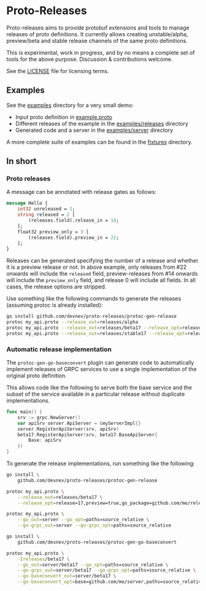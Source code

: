 # Proto-Releases

Proto-releases aims to provide protobuf extensions and tools to manage releases
of proto definitions. It currently allows creating unstable/alpha, preview/beta
and stable release channels of the same proto definitions.

This is experimental, work in progress, and by no means a complete set of tools
for the above purpose. Discussion & contributions welcome.

See the [LICENSE](LICENSE) file for licensing terms.

## Examples

See the [examples](examples) directory for a very small demo:

- Input proto definition in [example.proto](examples/example.proto)
- Different releases of the example in the [examples/releases](examples/releases) directory
- Generated code and a server in the [examples/server](examples/server) directory

A more complete suite of examples can be found in the [fixtures](fixtures) directory.

## In short

### Proto releases

A message can be annotated with release gates as follows:

```proto
message Hello {
    int32 unreleased = 1;
    string released = 2 [
        (releases.field).release_in = 14;
    ];
    float32 preview_only = 3 [
        (releases.field).preview_in = 22;
    ];
}
```

Releases can be generated specifying the number of a release and whether it is a preview release or not. In above example, only releases from #22 onwards will include the `released` field, preview-releases from #14 onwards will include the `preview_only` field, and release 0 will include all fields. In all cases, the release options are stripped.

Use something like the following commands to generate the releases (assuming protoc is already installed):

```sh
go install github.com/devnev/proto-releases/protoc-gen-release
protoc my_api.proto --release_out=releases/alpha
protoc my_api.proto --release_out=releases/beta17 --release_opt=release=17,preview=true
protoc my_api.proto --release_out=releases/stable17 --release_opt=release=17,preview=true
```

### Automatic release implementation

The `protoc-gen-go-baseconvert` plugin can generate code to automatically
implement releases of GRPC services to use a single implementation of the
original proto definition.

This allows code like the following to serve both the base service and the
subset of the service available in a particular release without duplicate
implementations.

```go
func main() {
    srv := grpc.NewServer()
    var apiSrv server.ApiServer = &myServerImpl{}
    server.RegisterApiServer(srv, apiSrv)
    beta17.RegisterApiServer(srv, beta17.BaseApiServer{
        Base: apiSrv
    })
}
```

To generate the release implementations, run something like the following:

```sh
go install \
    github.com/devnev/proto-releases/protoc-gen-release

protoc my_api.proto \
    --release_out=releases/beta17 \
    --release_opt=release=17,preview=true,go_package=github.com/me/releases/beta17

protoc my_api.proto \
    --go_out=server --go_opt=paths=source_relative \
    --go-grpc_out=server --go-grpc_opt=paths=source_relative

go install \
    github.com/devnev/proto-releases/protoc-gen-go-baseconvert

protoc my_api.proto \
    -Ireleases/beta17 \
    --go_out=server/beta17 --go_opt=paths=source_relative \
    --go-grpc_out=server/beta17 --go-grpc_opt=paths=source_relative \
    --go-baseconvert_out=server/beta17 \
    --go-baseconvert_opt=base=github.com/me/server,paths=source_relative
```

